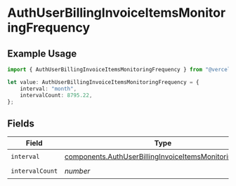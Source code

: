 # AuthUserBillingInvoiceItemsMonitoringFrequency

## Example Usage

```typescript
import { AuthUserBillingInvoiceItemsMonitoringFrequency } from "@vercel/sdk/models/components";

let value: AuthUserBillingInvoiceItemsMonitoringFrequency = {
    interval: "month",
    intervalCount: 8795.22,
};
```

## Fields

| Field                                                                                                                                | Type                                                                                                                                 | Required                                                                                                                             | Description                                                                                                                          |
| ------------------------------------------------------------------------------------------------------------------------------------ | ------------------------------------------------------------------------------------------------------------------------------------ | ------------------------------------------------------------------------------------------------------------------------------------ | ------------------------------------------------------------------------------------------------------------------------------------ |
| `interval`                                                                                                                           | [components.AuthUserBillingInvoiceItemsMonitoringInterval](../../models/components/authuserbillinginvoiceitemsmonitoringinterval.md) | :heavy_check_mark:                                                                                                                   | N/A                                                                                                                                  |
| `intervalCount`                                                                                                                      | *number*                                                                                                                             | :heavy_check_mark:                                                                                                                   | N/A                                                                                                                                  |
